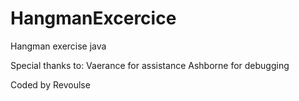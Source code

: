 # HangmanExcercice
Hangman exercise java


Special thanks to:
Vaerance for assistance
Ashborne for debugging

Coded by Revoulse
